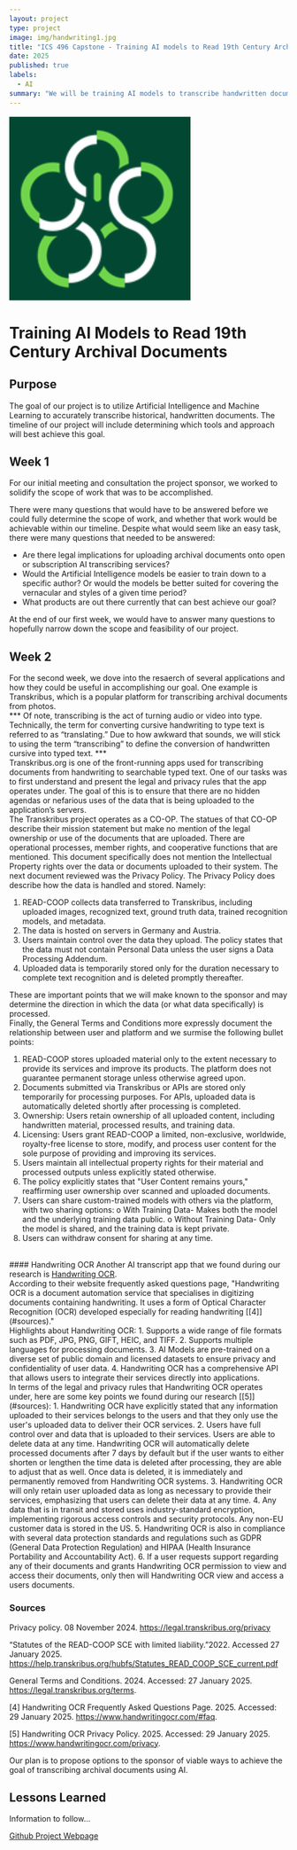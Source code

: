 ```yaml
---
layout: project
type: project
image: img/handwriting1.jpg
title: "ICS 496 Capstone - Training AI models to Read 19th Century Archival Documents"
date: 2025
published: true
labels:
  - AI
summary: "We will be training AI models to transcribe handwritten documents"
---
```


<img class="img-fluid" src="img/ICSLOGO.png">

# Training AI Models to Read 19th Century Archival Documents

## Purpose

<p>The goal of our project is to utilize Artificial Intelligence and Machine Learning to accurately transcribe historical, handwritten documents.  The timeline of our project will include determining which tools and approach will best achieve this goal.

</p>

## Week 1

<p>For our initial meeting and consultation the project sponsor, we worked to solidify the scope of work that was to be accomplished.  

There were many questions that would have to be answered before we could fully determine the scope of work, and whether that work would be achievable within our timeline.  Despite what would seem like an easy task, there were many questions that needed to be answered:

<ul>
  <li>Are there legal implications for uploading archival documents onto open or subscription AI transcribing services?</li>
  <li>Would the Artificial Intelligence models be easier to train down to a specific author?  Or would the models be better suited for covering the vernacular and styles of a given time period?</li>
  <li>What products are out there currently that can best achieve our goal?</li>
</ul>

At the end of our first week, we would have to answer many questions to hopefully narrow down the scope and feasibility of our project.

</p>


## Week 2

<p>For the second week, we dove into the resaerch of several applications and how they could be useful in accomplishing our goal.  One example is Transkribus, which is a popular platform for transcribing archival documents from photos.
<br>
*** Of note, transcribing is the act of turning audio or video into type.  Technically, the term for converting cursive handwriting to type text is referred to as “translating.”  Due to how awkward that sounds, we will stick to using the term “transcribing” to define the conversion of handwritten cursive into typed text.  ***
<br>
Transkribus.org is one of the front-running apps used for transcribing documents from handwriting to searchable typed text.  One of our tasks was to first understand and present the legal and privacy rules that the app operates under.  The goal of this is to ensure that there are no hidden agendas or nefarious uses of the data that is being uploaded to the application’s servers.
<br>
	The Transkribus project operates as a CO-OP.  The statues of that CO-OP describe their mission statement but make no mention of the legal ownership or use of the documents that are uploaded.  There are operational processes, member rights, and cooperative functions that are mentioned.  This document specifically does not mention the Intellectual Property rights over the data or documents uploaded to their system.  
	The next document reviewed was the Privacy Policy.  The Privacy Policy does describe how the data is handled and stored.  Namely:
<ol>
<li>READ-COOP collects data transferred to Transkribus, including uploaded images, recognized text, ground truth data, trained recognition models, and metadata. </li>
<li>The data is hosted on servers in Germany and Austria. </li>
<li>Users maintain control over the data they upload. The policy states that the data must not contain Personal Data unless the user signs a Data Processing Addendum. </li>
<li> Uploaded data is temporarily stored only for the duration necessary to complete text recognition and is deleted promptly thereafter. </li>
</ol>
These are important points that we will make known to the sponsor and may determine the direction in which the data (or what data specifically) is processed.

<br>
	Finally, the General Terms and Conditions more expressly document the relationship between user and platform and we surmise the following bullet points:

1.	READ-COOP stores uploaded material only to the extent necessary to provide its services and improve its products. The platform does not guarantee permanent storage unless otherwise agreed upon.
2.	Documents submitted via Transkribus or APIs are stored only temporarily for processing purposes. For APIs, uploaded data is automatically deleted shortly after processing is completed.
3.	Ownership: Users retain ownership of all uploaded content, including handwritten material, processed results, and training data.
4.	Licensing: Users grant READ-COOP a limited, non-exclusive, worldwide, royalty-free license to store, modify, and process user content for the sole purpose of providing and improving its services.	
5.	Users maintain all intellectual property rights for their material and processed outputs unless explicitly stated otherwise.
6.	The policy explicitly states that "User Content remains yours," reaffirming user ownership over scanned and uploaded documents.
7.	Users can share custom-trained models with others via the platform, with two sharing options:
o	With Training Data- Makes both the model and the underlying training data public.
o	Without Training Data- Only the model is shared, and the training data is kept private.	
8.	Users can withdraw consent for sharing at any time.

<br>
#### Handwriting OCR
Another AI transcript app that we found during our research is <a href="https://www.handwritingocr.com/">Handwriting OCR</a>.

<br>
According to their website frequently asked questions page, "Handwriting OCR is a document automation service that specialises in digitizing documents containing handwriting. It uses a form of Optical Character Recognition (OCR) developed especially for reading handwriting [[4]](#sources)." 

<br>
Highlights about Handwriting OCR:
1. Supports a wide range of file formats such as PDF, JPG, PNG, GIFT, HEIC, and TIFF.
2. Supports multiple languages for processing documents.
3. AI Models are pre-trained on a diverse set of public domain and licensed datasets to ensure privacy and confidentiality of user data.
4. Handwriting OCR has a comprehensive API that allows users to integrate their services directly into applications.

<br>
In terms of the legal and privacy rules that Handwriting OCR operates under, here are some key points we found during our research [[5]](#sources):
1. Handwriting OCR have explicitly stated that any information uploaded to their services belongs to the users and that they only use the user's uploaded data to deliver their OCR services.
2. Users have full control over and data that is uploaded to their services. Users are able to delete data at any time. Handwriting OCR will automatically delete processed documents after 7 days by default but if the user wants to either shorten or lengthen the time data is deleted after processing, they are able to adjust that as well. Once data is deleted, it is immediately and permanently removed from Handwriting OCR systems.
3. Handwriting OCR will only retain user uploaded data as long as necessary to provide their services, emphasizing that users can delete their data at any time.
4. Any data that is in transit and stored uses industry-standard encryption, implementing rigorous access controls and security protocols. Any non-EU customer data is stored in the US.
5. Handwriting OCR is also in compliance with several data protection standards and regulations such as GDPR (General Data Protection Regulation) and HIPAA (Health Insurance Portability and Accountability Act).
6. If a user requests support regarding any of their documents and grants Handwriting OCR permission to view and access their documents, only then will Handwriting OCR view and access a users documents.

### Sources

Privacy policy.  08 November 2024.  https://legal.transkribus.org/privacy

“Statutes of the READ-COOP SCE with limited liability.”2022.  Accessed 27 January 2025. https://help.transkribus.org/hubfs/Statutes_READ_COOP_SCE_current.pdf 

General Terms and Conditions.  2024. Accessed: 27 January 2025.  https://legal.transkribus.org/terms.

[4] Handwriting OCR Frequently Asked Questions Page. 2025. Accessed: 29 January 2025. https://www.handwritingocr.com/#faq.

[5] Handwriting OCR Privacy Policy. 2025. Accessed: 29 January 2025. https://www.handwritingocr.com/privacy.

</p>
<p>
 Our plan is to propose options to the sponsor of viable ways to achieve the goal of transcribing archival documents using AI. 
</p>

## Lessons Learned

<p> Information to follow... 
</p>

<p><a href="https://github.com/users/gahdez14/projects/1">Github Project Webpage</a> </p>



